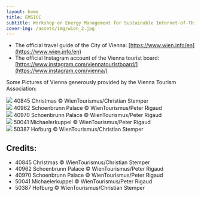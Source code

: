 ```yaml
---
layout: home
title: EMSICC
subtitle: Workshop on Energy Management for Sustainable Internet-of-Things and Cloud Computing
cover-img: /assets/img/wien_2.jpg
---
```


* The official travel guide of the City of Vienna: [https://www.wien.info/en](https://www.wien.info/en)
* The official Instagram account of the Vienna tourist board: [https://www.instagram.com/viennatouristboard/](https://www.instagram.com/vienna/)

Some Pictures of Vienna generously provided by the Vienna Tourism Association:

<img src="{{ site.baseurl }}/assets/img/40845_resized.jpg"/>
40845	Christmas	© WienTourismus/Christian Stemper<br>

<img src="{{ site.baseurl }}/assets/img/40962.jpg"/>
40962	Schoenbrunn Palace	© WienTourismus/Peter Rigaud<br>

<img src="{{ site.baseurl }}/assets/img/40970.jpg"/>
40970	Schoenbrunn Palace	© WienTourismus/Peter Rigaud<br>

<img src="{{ site.baseurl }}/assets/img/50041.jpg"/>
50041	Michaelerkuppel	© WienTourismus/Peter Rigaud<br>

<img src="{{ site.baseurl }}/assets/img/50387.jpg"/>
50387	Hofburg	© WienTourismus/Christian Stemper



## Credits:
- 40845	Christmas	© WienTourismus/Christian Stemper
- 40962	Schoenbrunn Palace	© WienTourismus/Peter Rigaud
- 40970	Schoenbrunn Palace	© WienTourismus/Peter Rigaud
- 50041	Michaelerkuppel	© WienTourismus/Peter Rigaud
- 50387	Hofburg	© WienTourismus/Christian Stemper
